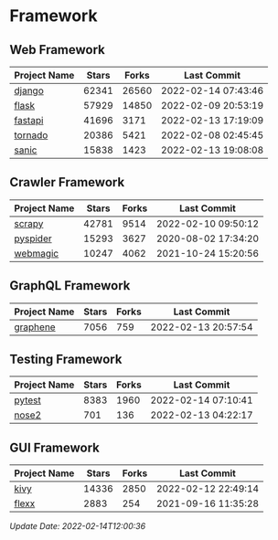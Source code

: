 # Framework

## Web Framework
| Project Name | Stars | Forks | Last Commit |
| ------------ | ----- | ----- | ----------- |
| [django](https://github.com/django/django) | 62341 | 26560 | 2022-02-14 07:43:46 |
| [flask](https://github.com/pallets/flask) | 57929 | 14850 | 2022-02-09 20:53:19 |
| [fastapi](https://github.com/tiangolo/fastapi) | 41696 | 3171 | 2022-02-13 17:19:09 |
| [tornado](https://github.com/tornadoweb/tornado) | 20386 | 5421 | 2022-02-08 02:45:45 |
| [sanic](https://github.com/sanic-org/sanic) | 15838 | 1423 | 2022-02-13 19:08:08 |

## Crawler Framework
| Project Name | Stars | Forks | Last Commit |
| ------------ | ----- | ----- | ----------- |
| [scrapy](https://github.com/scrapy/scrapy) | 42781 | 9514 | 2022-02-10 09:50:12 |
| [pyspider](https://github.com/binux/pyspider) | 15293 | 3627 | 2020-08-02 17:34:20 |
| [webmagic](https://github.com/code4craft/webmagic) | 10247 | 4062 | 2021-10-24 15:20:56 |

## GraphQL Framework
| Project Name | Stars | Forks | Last Commit |
| ------------ | ----- | ----- | ----------- |
| [graphene](https://github.com/graphql-python/graphene) | 7056 | 759 | 2022-02-13 20:57:54 |

## Testing Framework
| Project Name | Stars | Forks | Last Commit |
| ------------ | ----- | ----- | ----------- |
| [pytest](https://github.com/pytest-dev/pytest) | 8383 | 1960 | 2022-02-14 07:10:41 |
| [nose2](https://github.com/nose-devs/nose2) | 701 | 136 | 2022-02-13 04:22:17 |

## GUI Framework
| Project Name | Stars | Forks | Last Commit |
| ------------ | ----- | ----- | ----------- |
| [kivy](https://github.com/kivy/kivy) | 14336 | 2850 | 2022-02-12 22:49:14 |
| [flexx](https://github.com/flexxui/flexx) | 2883 | 254 | 2021-09-16 11:35:28 |

*Update Date: 2022-02-14T12:00:36*